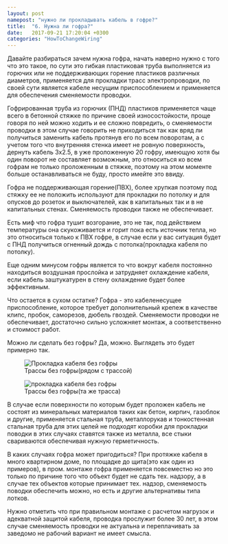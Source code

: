 ```yaml
---
layout: post
namepost: "нужно ли прокладывать кабель в гофре?"
title:  "6. Нужна ли гофра?"
date:   2017-09-21 17:20:04 +0300
categories: "HowToChangeWiring"
---
```

Давайте разбираться зачем нужна гофра, начать наверно нужно с того что это такое, по сути это гибкая пластиковая труба выполняется из горючих или не поддерживающих горение пластиков различных диаметров, применяется для прокладки трасс электропроводки, по своей сути является кабеле несущим приспособлением и применяется для обеспечения сменяемости проводки.

Гофрированная труба из горючих (ПНД) пластиков применяется чаще всего в бетонной стяжке по причине своей износостойкости, проще говоря по ней можно ходить и ее сложно повредить, о сменяемости проводки в этом случае говорить не приходиться так как вряд ли получиться заменить кабель протянув его по всем поворотам, а с учетом того что внутренняя стенка имеет не ровную поверхность, дернуть кабель 3х2.5, в уже проложенную 20 гофру, имеющую хотя бы один поворот не составляет возможным, это относиться ко всем гофрам не только проложенным в стяжке, поэтому на этом моменте больше останавливаться не буду, просто имейте это ввиду.

Гофра не поддерживающая горение(ПВХ), более хрупкая поэтому под стяжку ее не положить используют для прокладки по потолку и для опусков до розеток и выключателей, как в капитальных так и в не капитальных стенах.  Сменяемость проводки также не обеспечивает. 

Есть миф что гофра тушит возгорание, это не так, под действием температуры она скукоживается и горит пока есть источник тепла, но это относиться только к ПВХ гофре, в случае если у вас ситуация будет с ПНД получиться огненный дождь с потолка(прокладка кабеля по потолку).

Еще одним минусом гофры является то что вокруг кабеля постоянно находиться воздушная прослойка и затрудняет охлаждение кабеля, если кабель заштукатурен в стену охлаждение будет более эффективным.

Что остается в сухом остатке? Гофра - это кабеленесущее приспособление, которое требует дополнительный крепеж в качестве клипс, пробок, саморезов, дюбель гвоздей. Сменяемости проводки не обеспечивает, достаточно сильно усложняет монтаж, а соответственно и стоимост работ.

Можно ли сделать без гофры?
Да, можно. Выглядеть это будет примерно так. 
<div class="gallery">
  <figure>
    <img class="center" src="../../../../img/corrugationNeedOrNot/zoom.JPG" alt="Прокладка кабеля без гофры">
    <figcaption>Трассы без гофры(рядом с трассой)</figcaption>
  </figure>
  <figure>
    <img class="center" src="../../../../img/corrugationNeedOrNot/pan.JPG" alt="прокладка кабеля без гофры">
    <figcaption>Трассы без гофры(та же трасса)</figcaption>
  </figure>
</div>

В случае если поверхности по которым будет проложен кабель не состоят из минеральных материалов таких как бетон, кирпич, газоблок и другие, применяется стальная труба, металлорукав и тонкостенная стальная труба для этих целей не подходят коробки для прокладки поводки в этих случаях ставятся также из металла, все стыки свариваются обеспечивая нужную герметичность. 

В каких случаях гофра может пригодиться?
При протяжке кабеля в много квартирном доме, по площадке до щита(это как один из примеров), в пром. монтаже гофра применяется повсеместно но это только по причине того что объект будет не сдать тех. надзору, а в случае тех объектов которые принимает тех. надзор, сменяемость поводки обеспечить можно, но есть и другие альтернативы типа лотков.  

Нужно отметить что при правильном монтаже с расчетом нагрузок и адекватной защитой кабеля, проводка прослужит более 30 лет, в этом случае сменяемость проводки не актуальна и переплачивать за заведомо не рабочий вариант не имеет смысла.

